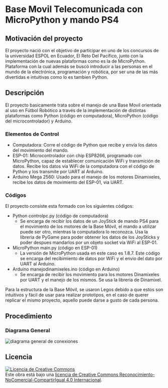 # Base Movil Telecomunicada con MicroPython y mando PS4

## Motivación del proyecto
El proyecto nació con el objetivo de participar en uno de los concursos de la universidad ESPOL en Ecuador, El Reto Del Pacífico, junto con la implementación de nuevas plataformas como es la de MicroPython. Plataforma con la cual además se buscó introducir a las personas en el mundo de la electrónica, programación y robótica, por ser una de las más divertidas e intuitivas como lo es tambien Python.

## Descripción
El proyecto basicamente trata sobre el manejo de una Base Movil orientada al uso en Fútbol Robótico a través de la implementación de distintas plataformas como Python (código en computadora), MicroPython (código del microcontrolador) y Arduino.

### Elementos de Control

* Computadora: Corre el código de Python que recibe y envía los datos del movimiento del mando.
* ESP-01: Microcontrolador con chip ESP8266, programado con MicroPython, capaz de establecer comunicación WiFi y transmición de datos. Recibe los datos vía WiFi de la computadora con el código de Python y los transmite por UART al Arduino.
* Arduino Mega 2560: Usado para el manejo de los motores Dinamixeles, recibe los datos de movimiento del ESP-01, via UART.

### Códigos
El proyecto consiste esta formado con los siguientes códigos:

* Python controlpc.py (código de computadora)
	* Se encarga de recibir los datos de un JoyStick de mando PS4 para el movimiento de los motores de la Base Móvil, el mando a utilizar puede ser otro, mientras la computadora lo reconozca. Usa la libreria de PyGame para poder obtener los datos de los JoySticks y poder despues mandarlos por un objeto socket vía WiFi al ESP-01.
* MicroPython main.py (código en ESP-01)
	* La versión de MicroPython usada en este caso es 1.8.7. Este código se encarga del recibimiento de datos por WiFi y el envio del dato por UART al Arduino.
* Arduino manejodinamixeles.ino (código en Arduino)
	* Se encarga de recibir los movimiento para los motores Dinamixeles por UART y el manejo de los mismos. Se usa la libreria de Dinamixel.

Para la estructura de la Base Móvil, se usaron Legos debido a que estos son intuitivos y fácil de usar para realizar prototipos, en el caso de querer replicar el mismo proyecto, aquello puede darse a gusto de cada persona.

## Procedimiento

### Diagrama General

![diagrama general de conexiones](https://github.com/FunPythonEC/Futbol_soccer/blob/master/BaseMovilTelecomunicado/Imagenes/diagramaBaseMovil.png)

## Licencia
<a rel="license" href="http://creativecommons.org/licenses/by-nc-sa/4.0/"><img alt="Licencia de Creative Commons" style="border-width:0" src="https://i.creativecommons.org/l/by-nc-sa/4.0/88x31.png" /></a><br />Este obra está bajo una <a rel="license" href="http://creativecommons.org/licenses/by-nc-sa/4.0/">licencia de Creative Commons Reconocimiento-NoComercial-CompartirIgual 4.0 Internacional</a>.
